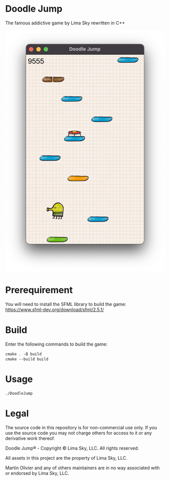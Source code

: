 # Doodle Jump
The famous addictive game by Lima Sky rewritten in C++

![Example](.github/example.png)

# Prerequirement

You will need to install the SFML library to build the game:  
https://www.sfml-dev.org/download/sfml/2.5.1/

# Build

Enter the following commands to build the game:
```
cmake . -B build
cmake --build build
```

# Usage
```
./DoodleJump
```

# Legal

The source code in this repository is for non-commercial use only. If you use the source code you may not charge others for access to it or any derivative work thereof.

Doodle Jump® - Copyright © Lima Sky, LLC. All rights reserved.

All assets in this project are the property of Lima Sky, LLC.

Martin Olivier and any of others maintainers are in no way associated with or endorsed by Lima Sky, LLC.